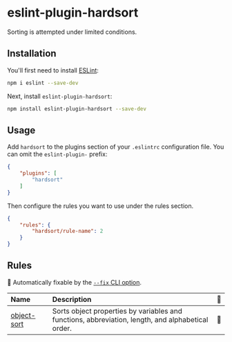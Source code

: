 # eslint-plugin-hardsort

Sorting is attempted under limited conditions.

## Installation

You'll first need to install [ESLint](https://eslint.org/):

```sh
npm i eslint --save-dev
```

Next, install `eslint-plugin-hardsort`:

```sh
npm install eslint-plugin-hardsort --save-dev
```

## Usage

Add `hardsort` to the plugins section of your `.eslintrc` configuration file. You can omit the `eslint-plugin-` prefix:

```json
{
    "plugins": [
        "hardsort"
    ]
}
```

Then configure the rules you want to use under the rules section.

```json
{
    "rules": {
        "hardsort/rule-name": 2
    }
}
```

## Rules

<!-- begin auto-generated rules list -->

🔧 Automatically fixable by the [`--fix` CLI option](https://eslint.org/docs/user-guide/command-line-interface#--fix).

| Name                                     | Description                                                                                       | 🔧 |
| :--------------------------------------- | :------------------------------------------------------------------------------------------------ | :- |
| [object-sort](docs/rules/object-sort.md) | Sorts object properties by variables and functions, abbreviation, length, and alphabetical order. | 🔧 |

<!-- end auto-generated rules list -->
